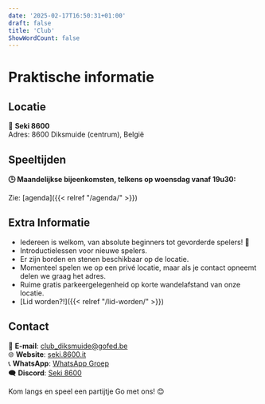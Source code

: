 ```yaml
---
date: '2025-02-17T16:50:31+01:00'
draft: false
title: 'Club'
ShowWordCount: false
---
```

# Praktische informatie

## Locatie
📍 **Seki 8600**  
Adres: 8600 Diksmuide (centrum), België

## Speeltijden
**🕒 Maandelijkse bijeenkomsten, telkens op woensdag vanaf 19u30:**

Zie: [agenda]({{< relref "/agenda/" >}})

## Extra Informatie
- Iedereen is welkom, van absolute beginners tot gevorderde spelers! 🎉
- Introductielessen voor nieuwe spelers.
- Er zijn borden en stenen beschikbaar op de locatie.
- Momenteel spelen we op een privé locatie, maar als je contact opneemt delen we graag het adres.
- Ruime gratis parkeergelegenheid op korte wandelafstand van onze locatie.
- [Lid worden?!]({{< relref "/lid-worden/" >}})

## Contact
📧 **E-mail**: club_diksmuide@gofed.be\
🌐 **Website**: [seki.8600.it](http://seki.8600.it)\
📞 **WhatsApp**: [WhatsApp Groep](https://chat.whatsapp.com/FzBPEuJdz4CIpmLCy3aq7b)\
🗨️ **Discord**: [Seki 8600](https://discord.gg/gqpgpFZav3)

Kom langs en speel een partijtje Go met ons! 😊
